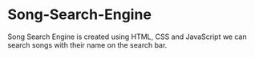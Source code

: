 # Song-Search-Engine
Song Search Engine is created using HTML, CSS and JavaScript
we can search songs with their name on the search bar.
